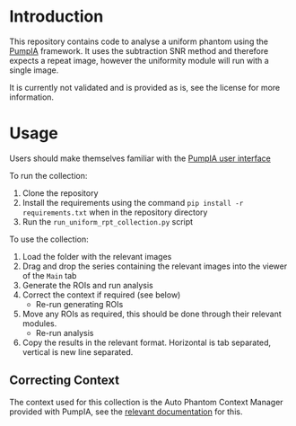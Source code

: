 # Introduction
This repository contains code to analyse a uniform phantom using the [PumpIA](https://github.com/Principle-Five/pumpia) framework.
It uses the subtraction SNR method and therefore expects a repeat image, however the uniformity module will run with a single image.

It is currently not validated and is provided as is, see the license for more information.

# Usage

Users should make themselves familiar with the [PumpIA user interface](https://principle-five.github.io/pumpia/usage/user_interface.html)

To run the collection:
1. Clone the repository
2. Install the requirements using the command `pip install -r requirements.txt` when in the repository directory
3. Run the `run_uniform_rpt_collection.py` script

To use the collection:
1. Load the folder with the relevant images
2. Drag and drop the series containing the relevant images into the viewer of the `Main` tab
3. Generate the ROIs and run analysis
4. Correct the context if required (see below)
    - Re-run generating ROIs
5. Move any ROIs as required, this should be done through their relevant modules.
    - Re-run analysis
6. Copy the results in the relevant format. Horizontal is tab separated, vertical is new line separated.

## Correcting Context

The context used for this collection is the Auto Phantom Context Manager provided with PumpIA, see the [relevant documentation](https://principle-five.github.io/pumpia/usage/user_interface.html) for this.
